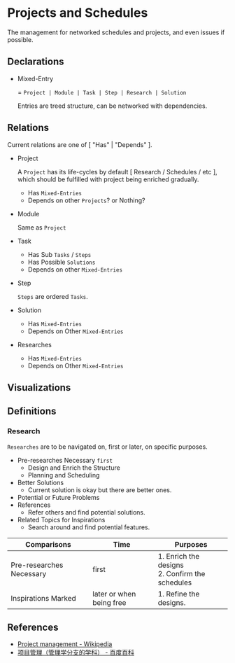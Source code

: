 # Projects and Schedules

<!--
```yaml
meta: true
Date: 2019-10-19T10:23:07+0800
Names:
  - Projects-and-Schedules
  - Networked-Schedules
  - Networked-Projects
  - Visual-Schedules
  - Visual-Projects
  - Projects-Management
Titles:
  - Projects and Schedules
  - Networked Schedules of Networked Projects
  - Visual Schedules of Projects
  - Projects Management
```
-->

The management for networked schedules and projects, and even issues if possible.

## Declarations

- Mixed-Entry

	 = `Project | Module | Task | Step | Research | Solution`

	 Entries are treed structure, can be networked with dependencies.

## Relations

Current relations are one of [ "Has" | "Depends" ].

- Project

	 A `Project` has its life-cycles by default
	 [ Research / Schedules / etc ],
	 which should be fulfilled with project being enriched gradually.

	- Has `Mixed-Entries`
	- Depends on other `Projects`? or Nothing?
- Module

	 Same as `Project`

- Task
	- Has Sub `Tasks` / `Steps`
	- Has Possible `Solutions`
	- Depends on other `Mixed-Entries`
- Step

	 `Steps` are ordered `Tasks`.

- Solution
	- Has `Mixed-Entries`
	- Depends on Other `Mixed-Entries`
- Researches
	- Has `Mixed-Entries`
	- Depends on Other `Mixed-Entries`


## Visualizations

## Definitions

### Research

`Researches` are to be navigated on, first or later, on specific purposes.

- Pre-researches Necessary `first`
	- Design and Enrich the Structure
	- Planning and Scheduling
- Better Solutions
	- Current solution is okay but there are better ones.
- Potential or Future Problems
- References
	- Refer others and find potential solutions.
- Related Topics for Inspirations
	- Search around and find potential features.

<!-- The table may be transposed -->
| Comparisons | Time  | Purposes |
| --- | --- | --- |
| Pre-researches Necessary | first | 1. Enrich the designs <br> 2. Confirm the schedules |
| Inspirations Marked | later or when being free | 1. Refine the designs. |

## References

- [Project management - Wikipedia](https://en.wikipedia.org/wiki/Project_management)
- [项目管理（管理学分支的学科） - 百度百科](https://baike.baidu.com/item/%E9%A1%B9%E7%9B%AE%E7%AE%A1%E7%90%86/85389)
